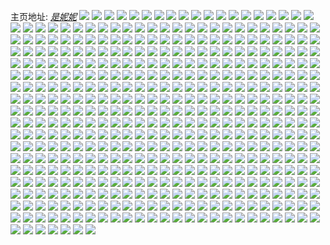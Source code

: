 主页地址: [_是妮妮_](https://weibo.com/u/3457780290) 
![](https://wx4.sinaimg.cn/mw2000/ce198a42ly1h9pmm37vcaj20tu0tu76c.jpg) 
![](https://wx4.sinaimg.cn/mw2000/ce198a42ly1h9pmkbmidkj20tu0tuqcr.jpg) 
![](https://wx4.sinaimg.cn/mw2000/ce198a42ly1h9pmaz6rhgj21ei14ikgg.jpg) 
![](https://wx4.sinaimg.cn/mw2000/ce198a42ly1h9pmj0m6rzj20u01407bp.jpg) 
![](https://wx4.sinaimg.cn/mw2000/ce198a42ly1h9pm6o1vkwj21o02807wh.jpg) 
![](https://wx4.sinaimg.cn/mw2000/ce198a42ly1h9pmay6jz6j22c02c0u0y.jpg) 
![](https://wx4.sinaimg.cn/mw2000/ce198a42ly1h9pmjc0s0cj20u01407bg.jpg) 
![](https://wx4.sinaimg.cn/mw2000/ce198a42ly1h9pdg0gjvbj20tu0tu0zd.jpg) 
![](https://wx4.sinaimg.cn/mw2000/ce198a42ly1h9bvfup6egj20ty0tyk1d.jpg) 
![](https://wx4.sinaimg.cn/mw2000/ce198a42ly1h9bvfve21zj20u40u4gyn.jpg) 
![](https://wx4.sinaimg.cn/mw2000/ce198a42ly1h9bvexyrkdj20tw0twdra.jpg) 
![](https://wx4.sinaimg.cn/mw2000/ce198a42ly1h9bvfvxhc2j20u00u0k1u.jpg) 
![](https://wx4.sinaimg.cn/mw2000/ce198a42ly1h8yzm4bn5oj22vs2c01kx.jpg) 
![](https://wx4.sinaimg.cn/mw2000/ce198a42ly1h8yzm36w1bj21a31a37wh.jpg) 
![](https://wx4.sinaimg.cn/mw2000/ce198a42ly1h8yzqw6negj21l10wi7cs.jpg) 
![](https://wx4.sinaimg.cn/mw2000/ce198a42ly1h8yzrmzq4wj20v50u6gtj.jpg) 
![](https://wx4.sinaimg.cn/mw2000/ce198a42ly1h8yzpmbt94j20wj14ldsc.jpg) 
![](https://wx4.sinaimg.cn/mw2000/ce198a42ly1h8rt1i7yqoj20ty0vk45t.jpg) 
![](https://wx4.sinaimg.cn/mw2000/ce198a42ly1h8rszfd2fij20u20u2n3f.jpg) 
![](https://wx4.sinaimg.cn/mw2000/ce198a42ly1h8rtko3z4sj20tu0tugsi.jpg) 
![](https://wx4.sinaimg.cn/mw2000/ce198a42ly1h8rszgqirrj20wi1hf7d3.jpg) 
![](https://wx4.sinaimg.cn/mw2000/ce198a42ly1h8rszgapb7j20xc48z7rf.jpg) 
![](https://wx4.sinaimg.cn/mw2000/ce198a42ly1h8rteo0d21j20uq0u046c.jpg) 
![](https://wx4.sinaimg.cn/mw2000/ce198a42ly1h8rszj8k66j20wi14rajn.jpg) 
![](https://wx4.sinaimg.cn/mw2000/ce198a42ly1h8rt7ias61j20u20u2k1b.jpg) 
![](https://wx4.sinaimg.cn/mw2000/ce198a42ly1h8rszij80xj20u50ngjyn.jpg) 
![](https://wx4.sinaimg.cn/mw2000/ce198a42ly1h8rtp2vkh0j20tu13utoo.jpg) 
![](https://wx4.sinaimg.cn/mw2000/ce198a42ly1h8rtpa1wqfj20tu0tuqe7.jpg) 
![](https://wx4.sinaimg.cn/mw2000/ce198a42ly1h8rtqu92hbj20wi0w20x9.jpg) 
![](https://wx4.sinaimg.cn/mw2000/ce198a42ly1h8hs8wkjpaj20ty0tytej.jpg) 
![](https://wx4.sinaimg.cn/mw2000/ce198a42ly1h8hmc42z91j21t21t2kjl.jpg) 
![](https://wx4.sinaimg.cn/mw2000/ce198a42ly1h8hs6cfn9uj20tu0tuqcb.jpg) 
![](https://wx4.sinaimg.cn/mw2000/ce198a42ly1h8hs7hl6lzj20wi1eq0zu.jpg) 
![](https://wx4.sinaimg.cn/mw2000/ce198a42ly1h8hs52ri3fj20u01sxdqd.jpg) 
![](https://wx4.sinaimg.cn/mw2000/ce198a42ly1h8hsca0hofj21l30wik2q.jpg) 
![](https://wx4.sinaimg.cn/mw2000/ce198a42ly1h8e3ia82j6j20uk4lxnpd.jpg) 
![](https://wx4.sinaimg.cn/mw2000/ce198a42ly1h8e3icbf1pj20uk4mknpd.jpg) 
![](https://wx4.sinaimg.cn/mw2000/ce198a42ly1h8e3i7r66uj20uk4lbqv5.jpg) 
![](https://wx4.sinaimg.cn/mw2000/ce198a42ly1h8e3icux6mj20wi0ybtfx.jpg) 
![](https://wx4.sinaimg.cn/mw2000/ce198a42ly1h89df8cgemj21s40r4wnu.jpg) 
![](https://wx4.sinaimg.cn/mw2000/ce198a42ly1h89df7frekj20u010gtv9.jpg) 
![](https://wx4.sinaimg.cn/mw2000/ce198a42ly1h89df5orkoj21ls0wiwp1.jpg) 
![](https://wx4.sinaimg.cn/mw2000/ce198a42ly1h82bs11n89j21l72t3qv5.jpg) 
![](https://wx4.sinaimg.cn/mw2000/ce198a42ly1h82bs3gzfzj20uk6yynpf.jpg) 
![](https://wx4.sinaimg.cn/mw2000/ce198a42ly1h82bohwc0dj21kp0whap4.jpg) 
![](https://wx4.sinaimg.cn/mw2000/ce198a42ly1h82bsozpq7j21ei1ei000.jpg) 
![](https://wx4.sinaimg.cn/mw2000/ce198a42ly1h82bokw5soj20wh0w2qk9.jpg) 
![](https://wx4.sinaimg.cn/mw2000/ce198a42ly1h82bojilcxj21ei1eiqrb.jpg) 
![](https://wx4.sinaimg.cn/mw2000/ce198a42ly1h82bs44p9rj20p50ujaek.jpg) 
![](https://wx4.sinaimg.cn/mw2000/ce198a42ly1h82bokfnpej20wi1ycteg.jpg) 
![](https://wx4.sinaimg.cn/mw2000/ce198a42ly1h82bwjloz7j216a17lh38.jpg) 
![](https://wx4.sinaimg.cn/mw2000/ce198a42ly1h82bvs8iz3j20w512xn3r.jpg) 
![](https://wx4.sinaimg.cn/mw2000/ce198a42ly1h82lr8uyygj20gz0a1t9j.jpg) 
![](https://wx4.sinaimg.cn/mw2000/ce198a42ly1h7vpi4aghbj20wi0wiqod.jpg) 
![](https://wx4.sinaimg.cn/mw2000/ce198a42ly1h7vp4ym14qj236c36ckjn.jpg) 
![](https://wx4.sinaimg.cn/mw2000/ce198a42ly1h7vp4z24l3j21f80wi11u.jpg) 
![](https://wx4.sinaimg.cn/mw2000/ce198a42ly1h7vp4vv0y8j210b36c7wh.jpg) 
![](https://wx4.sinaimg.cn/mw2000/ce198a42ly1h7vpi6hd4lj20wi0wan86.jpg) 
![](https://wx4.sinaimg.cn/mw2000/ce198a42ly1h7vpi5ezq8j20wi0vxk07.jpg) 
![](https://wx4.sinaimg.cn/mw2000/ce198a42ly1h7vpi4weutj20wi0wan4q.jpg) 
![](https://wx4.sinaimg.cn/mw2000/ce198a42ly1h7vp4umhojj20uk53zb2b.jpg) 
![](https://wx4.sinaimg.cn/mw2000/ce198a42ly1h7of64ld8nj226c26cx6r.jpg) 
![](https://wx4.sinaimg.cn/mw2000/ce198a42ly1h7of8u5gvzj20u01emgy5.jpg) 
![](https://wx4.sinaimg.cn/mw2000/ce198a42ly1h7nsdoerqpj21ei1ei7rd.jpg) 
![](https://wx4.sinaimg.cn/mw2000/ce198a42ly1h7of631n52j22c02c01l2.jpg) 
![](https://wx4.sinaimg.cn/mw2000/ce198a42ly1h7nsdpsbeyj21ei1eiqv5.jpg) 
![](https://wx4.sinaimg.cn/mw2000/ce198a42ly1h7nsdnpgy0j21e71et1kx.jpg) 
![](https://wx4.sinaimg.cn/mw2000/ce198a42ly1h7nsdldpd6j21jq19sqr4.jpg) 
![](https://wx4.sinaimg.cn/mw2000/ce198a42ly1h7nsftwmn7j21kf1kf7wh.jpg) 
![](https://wx4.sinaimg.cn/mw2000/ce198a42ly1h7og8bttt1j21ei1eib29.jpg) 
![](https://wx4.sinaimg.cn/mw2000/ce198a42ly1h7nsfudbvfj216d0wh7bv.jpg) 
![](https://wx4.sinaimg.cn/mw2000/ce198a42ly1h7of1qyorrj20wh0qmq78.jpg) 
![](https://wx4.sinaimg.cn/mw2000/ce198a42ly1h7of661rmej21iy1afau7.jpg) 
![](https://wx4.sinaimg.cn/mw2000/ce198a42ly1h7ired55gpj21ei1ei7wh.jpg) 
![](https://wx4.sinaimg.cn/mw2000/ce198a42ly1h7ireevl75j21ei1eikg7.jpg) 
![](https://wx4.sinaimg.cn/mw2000/ce198a42ly1h7ireamk5sj20wi1yc13w.jpg) 
![](https://wx4.sinaimg.cn/mw2000/ce198a42ly1h7irefu846j22c02c0hdv.jpg) 
![](https://wx4.sinaimg.cn/mw2000/ce198a42ly1h7irea9hekj21uf12f7hu.jpg) 
![](https://wx4.sinaimg.cn/mw2000/ce198a42ly1h7irego0ibj21c21c2aw9.jpg) 
![](https://wx4.sinaimg.cn/mw2000/ce198a42ly1h7ireecjwcj22c02c0b2a.jpg) 
![](https://wx4.sinaimg.cn/mw2000/ce198a42ly1h7irea08loj20wi16twmx.jpg) 
![](https://wx4.sinaimg.cn/mw2000/ce198a42ly1h7irh4sppuj21ei1ei7wh.jpg) 
![](https://wx4.sinaimg.cn/mw2000/ce198a42ly1h7iredmwqij21ei1ei4lx.jpg) 
![](https://wx4.sinaimg.cn/mw2000/ce198a42ly1h7ire9qpbsj219f0qon0v.jpg) 
![](https://wx4.sinaimg.cn/mw2000/ce198a42ly1h7irhb1gjbj20u00q7q6z.jpg) 
![](https://wx4.sinaimg.cn/mw2000/ce198a42ly1h7fi539j44j20uk7nj7wh.jpg) 
![](https://wx4.sinaimg.cn/mw2000/ce198a42ly1h7fi562sp4j225s25se82.jpg) 
![](https://wx4.sinaimg.cn/mw2000/ce198a42ly1h7fi58w1k2j22dr367wkj.jpg) 
![](https://wx4.sinaimg.cn/mw2000/ce198a42ly1h7fi50gm58j21ei1eijxz.jpg) 
![](https://wx4.sinaimg.cn/mw2000/ce198a42ly1h7fi5aku10j20xc5csdsa.jpg) 
![](https://wx4.sinaimg.cn/mw2000/ce198a42ly1h7fjnnjgsjj21f40wh3zr.jpg) 
![](https://wx4.sinaimg.cn/mw2000/ce198a42ly1h7fi7klqdbj20xc1pndi2.jpg) 
![](https://wx4.sinaimg.cn/mw2000/ce198a42ly1h7fi5b8s9gj215o44wapk.jpg) 
![](https://wx4.sinaimg.cn/mw2000/ce198a42ly1h7f57gbpoej20rs1edwh0.jpg) 
![](https://wx4.sinaimg.cn/mw2000/ce198a42ly1h79t2qb5mbj23402c0e81.jpg) 
![](https://wx4.sinaimg.cn/mw2000/ce198a42ly1h79t2bsutmj20wg15sq9c.jpg) 
![](https://wx4.sinaimg.cn/mw2000/ce198a42ly1h7ak43vs6vj21ei1eib29.jpg) 
![](https://wx4.sinaimg.cn/mw2000/ce198a42ly1h7ak44bqlsj21ei1eiaeq.jpg) 
![](https://wx4.sinaimg.cn/mw2000/ce198a42ly1h7ak401tfij21ei1ei0wf.jpg) 
![](https://wx4.sinaimg.cn/mw2000/ce198a42ly1h79xcj97mtj215o3ssq7g.jpg) 
![](https://wx4.sinaimg.cn/mw2000/ce198a42ly1h7a1dwpjwlj20u00sx7di.jpg) 
![](https://wx4.sinaimg.cn/mw2000/ce198a42ly1h79t2c3ypoj217r1majtu.jpg) 
![](https://wx4.sinaimg.cn/mw2000/ce198a42ly1h79t2dvc20j20nc0gsdhz.jpg) 
![](https://wx4.sinaimg.cn/mw2000/ce198a42ly1h79t2g1cc1j21c219jwjj.jpg) 
![](https://wx4.sinaimg.cn/mw2000/ce198a42ly1h7ak3zpaccj2106122qsg.jpg) 
![](https://wx4.sinaimg.cn/mw2000/ce198a42ly1h7ak5czyelj21ei1eiqq9.jpg) 
![](https://wx4.sinaimg.cn/mw2000/ce198a42ly1h79vd0lox2j20xo0td0vi.jpg) 
![](https://wx4.sinaimg.cn/mw2000/ce198a42ly1h78e5tg021j21341hp0wi.jpg) 
![](https://wx4.sinaimg.cn/mw2000/ce198a42ly1h78e5xo5z0j20wh1eiwkg.jpg) 
![](https://wx4.sinaimg.cn/mw2000/ce198a42ly1h78e8u61ytj20wi0w5n1u.jpg) 
![](https://wx4.sinaimg.cn/mw2000/ce198a42ly1h78e5tnlogj20wi0w3dgr.jpg) 
![](https://wx4.sinaimg.cn/mw2000/ce198a42ly1h78e6w5nc2j20uk4m0qh9.jpg) 
![](https://wx4.sinaimg.cn/mw2000/ce198a42ly1h78e5tw921j20je17c46w.jpg) 
![](https://wx4.sinaimg.cn/mw2000/ce198a42ly1h758do5ok0j20ym1ee4cb.jpg) 
![](https://wx4.sinaimg.cn/mw2000/ce198a42ly1h758eb6e6rj224j1x5e82.jpg) 
![](https://wx4.sinaimg.cn/mw2000/ce198a42ly1h758f6f9rtj21gk0qu7d8.jpg) 
![](https://wx4.sinaimg.cn/mw2000/ce198a42ly1h758doxmbdj21hg1brayo.jpg) 
![](https://wx4.sinaimg.cn/mw2000/ce198a42ly1h758dzavnaj21o02801bu.jpg) 
![](https://wx4.sinaimg.cn/mw2000/ce198a42ly1h758ebrbrcj21ky0wigt9.jpg) 
![](https://wx4.sinaimg.cn/mw2000/ce198a42ly1h758dkztzrj20up19stl9.jpg) 
![](https://wx4.sinaimg.cn/mw2000/ce198a42ly1h72y9c7wdqj228e2seu0x.jpg) 
![](https://wx4.sinaimg.cn/mw2000/ce198a42ly1h72y9cmvdsj20mc0tomy1.jpg) 
![](https://wx4.sinaimg.cn/mw2000/ce198a42ly1h72y9esdhcj20v915o146.jpg) 
![](https://wx4.sinaimg.cn/mw2000/ce198a42ly1h72y97hunuj20wi1e479k.jpg) 
![](https://wx4.sinaimg.cn/mw2000/ce198a42ly1h72y9dry5fj20v21a5411.jpg) 
![](https://wx4.sinaimg.cn/mw2000/ce198a42ly1h72y97ykf0j20nu0wfwfm.jpg) 
![](https://wx4.sinaimg.cn/mw2000/ce198a42ly1h6zdurlt8ej21zi2tztcm.jpg) 
![](https://wx4.sinaimg.cn/mw2000/ce198a42ly1h6zducz6f4j21fx22pteb.jpg) 
![](https://wx4.sinaimg.cn/mw2000/ce198a42ly1h6zdupckfkj21j02psgqs.jpg) 
![](https://wx4.sinaimg.cn/mw2000/ce198a42ly1h6zdutjvhgj20wh1keq4e.jpg) 
![](https://wx4.sinaimg.cn/mw2000/ce198a42ly1h5zhflvewoj21yc0wiaxi.jpg) 
![](https://wx4.sinaimg.cn/mw2000/ce198a42ly1h5zhfn1yn2j21yc0wi1du.jpg) 
![](https://wx4.sinaimg.cn/mw2000/ce198a42ly1h5zhfnv06hj21yc0wingx.jpg) 
![](https://wx4.sinaimg.cn/mw2000/ce198a42ly1h5zhfohu3pj21yc0wi1kx.jpg) 
![](https://wx4.sinaimg.cn/mw2000/ce198a42ly1h5xte9nr6aj21n7280u0x.jpg) 
![](https://wx4.sinaimg.cn/mw2000/ce198a42ly1h5xte90lh1j21jy22mnpd.jpg) 
![](https://wx4.sinaimg.cn/mw2000/ce198a42ly1h5j9h41w23j20te17v7j8.jpg) 
![](https://wx4.sinaimg.cn/mw2000/ce198a42ly1h5h8a7fsv2j21yc0wi4ov.jpg) 
![](https://wx4.sinaimg.cn/mw2000/ce198a42ly1h5h5ytk8xxj21o0280e82.jpg) 
![](https://wx4.sinaimg.cn/mw2000/ce198a42ly1h5h5yp0l7cj215o1jkx6p.jpg) 
![](https://wx4.sinaimg.cn/mw2000/ce198a42ly1h5h5ykr5eaj20wi0hbq6x.jpg) 
![](https://wx4.sinaimg.cn/mw2000/ce198a42ly1h5h5ym2sw2j215o18cqjj.jpg) 
![](https://wx4.sinaimg.cn/mw2000/ce198a42ly1h5avxp5csbj20wi1ah146.jpg) 
![](https://wx4.sinaimg.cn/mw2000/ce198a42ly1h4w1akt0g2j20wi16qtgj.jpg) 
![](https://wx4.sinaimg.cn/mw2000/ce198a42ly1h4w1evyzrvj20uk4aekjm.jpg) 
![](https://wx4.sinaimg.cn/mw2000/ce198a42ly1h4w1ak8upfj22rx29znpf.jpg) 
![](https://wx4.sinaimg.cn/mw2000/ce198a42ly1h4w1amtvf6j20wi0m70z0.jpg) 
![](https://wx4.sinaimg.cn/mw2000/ce198a42ly1h4w1an2sezj20t519bq9e.jpg) 
![](https://wx4.sinaimg.cn/mw2000/ce198a42ly1h4w1amjbtcj20pe12449m.jpg) 
![](https://wx4.sinaimg.cn/mw2000/ce198a42ly1h4w1alpwbyj228i1h51kx.jpg) 
![](https://wx4.sinaimg.cn/mw2000/ce198a42ly1h4w1am7gskj229y1imazh.jpg) 
![](https://wx4.sinaimg.cn/mw2000/ce198a42ly1h4w1anpx75j22dc1kw1kx.jpg) 
![](https://wx4.sinaimg.cn/mw2000/ce198a42ly1h4w1apfppwj20wi16bdie.jpg) 
![](https://wx4.sinaimg.cn/mw2000/ce198a42ly1h4w1astf5mj20wh14cjyw.jpg) 
![](https://wx4.sinaimg.cn/mw2000/ce198a42ly1h4w1avfr7hj23402c07wj.jpg) 
![](https://wx4.sinaimg.cn/mw2000/ce198a42ly1h496mgj636j20u05miu0x.jpg) 
![](https://wx4.sinaimg.cn/mw2000/ce198a42ly1h3rgo6y75zj21au0u0wjd.jpg) 
![](https://wx4.sinaimg.cn/mw2000/ce198a42ly1h3rgo8d94nj21nm16qqks.jpg) 
![](https://wx4.sinaimg.cn/mw2000/ce198a42ly1h3rgo7buvij21ge1cotzl.jpg) 
![](https://wx4.sinaimg.cn/mw2000/ce198a42ly1h3rgo7vio5j21o02804qp.jpg) 
![](https://wx4.sinaimg.cn/mw2000/ce198a42ly1h3rgo00hujj230i2144qr.jpg) 
![](https://wx4.sinaimg.cn/mw2000/ce198a42ly1h3rgo9li0qj20xc3ljqv6.jpg) 
![](https://wx4.sinaimg.cn/mw2000/ce198a42ly1h3rgo2xxmwj215o67ku11.jpg) 
![](https://wx4.sinaimg.cn/mw2000/ce198a42ly1h3rgo6edltj23402c01l0.jpg) 
![](https://wx4.sinaimg.cn/mw2000/ce198a42ly1h3rgo4vwvmj22dc1kwb2a.jpg) 
![](https://wx4.sinaimg.cn/mw2000/ce198a42ly1h3m3u6u9ngj20wh0dkgnm.jpg) 
![](https://wx4.sinaimg.cn/mw2000/ce198a42ly1h1bumn7pqqj21ij1athao.jpg) 
![](https://wx4.sinaimg.cn/mw2000/ce198a42ly1h17au1qpwrj21ki0rmtf2.jpg) 
![](https://wx4.sinaimg.cn/mw2000/ce198a42ly1h17au2zfyxj21ma0rhdk1.jpg) 
![](https://wx4.sinaimg.cn/mw2000/ce198a42ly1h17au3ljtnj20rm07rab5.jpg) 
![](https://wx4.sinaimg.cn/mw2000/ce198a42ly1h0d3wf8okmj21ku0w97c2.jpg) 
![](https://wx4.sinaimg.cn/mw2000/ce198a42ly1h0d3wermbrj21jd0wi10g.jpg) 
![](https://wx4.sinaimg.cn/mw2000/ce198a42ly1h00gtvt46yj21gg22w7wh.jpg) 
![](https://wx4.sinaimg.cn/mw2000/ce198a42ly1h00gu458wsj22c033y4qr.jpg) 
![](https://wx4.sinaimg.cn/mw2000/ce198a42ly1h00gu7bw2lj20lq0hr41t.jpg) 
![](https://wx4.sinaimg.cn/mw2000/ce198a42ly1h00gu6ldymj23402c0hdv.jpg) 
![](https://wx4.sinaimg.cn/mw2000/ce198a42ly1h00gu80dqoj20wi1a8wz3.jpg) 
![](https://wx4.sinaimg.cn/mw2000/ce198a42ly1h00gu0x6j4j21kv28vqv5.jpg) 
![](https://wx4.sinaimg.cn/mw2000/ce198a42ly1h00gtxnx7yj21kh2agqv5.jpg) 
![](https://wx4.sinaimg.cn/mw2000/ce198a42ly1h00gtz9x2qj21kw23snpd.jpg) 
![](https://wx4.sinaimg.cn/mw2000/ce198a42ly1gzvw3abgmwj22de1kw1ky.jpg) 
![](https://wx4.sinaimg.cn/mw2000/ce198a42ly1gzvw3fbrhkj22de1kw1ky.jpg) 
![](https://wx4.sinaimg.cn/mw2000/ce198a42ly1gzvw3hpsujj22de1kw4qq.jpg) 
![](https://wx4.sinaimg.cn/mw2000/ce198a42ly1gzvw3csx4xj22de1kw1ky.jpg) 
![](https://wx4.sinaimg.cn/mw2000/ce198a42ly1gz3686ct27j21ja0qwgu1.jpg) 
![](https://wx4.sinaimg.cn/mw2000/ce198a42gy1gyuj436dkij22jk2gub2b.jpg) 
![](https://wx4.sinaimg.cn/mw2000/ce198a42gy1gyuj44a0ctj234022q7wj.jpg) 
![](https://wx4.sinaimg.cn/mw2000/ce198a42gy1gyuj45vclnj234028mhdv.jpg) 
![](https://wx4.sinaimg.cn/mw2000/ce198a42gy1gynfc9czr0j22c0340kjm.jpg) 
![](https://wx4.sinaimg.cn/mw2000/ce198a42gy1gynfcadvsnj21y62jqe82.jpg) 
![](https://wx4.sinaimg.cn/mw2000/ce198a42gy1gynfcb3ab2j20uk5bou0x.jpg) 
![](https://wx4.sinaimg.cn/mw2000/ce198a42gy1gyi5ahq7f0j23402c0qv5.jpg) 
![](https://wx4.sinaimg.cn/mw2000/ce198a42gy1gyi5aiu6x8j20wi0i1gtj.jpg) 
![](https://wx4.sinaimg.cn/mw2000/ce198a42gy1gyi5ajeer0j20xc23dnpd.jpg) 
![](https://wx4.sinaimg.cn/mw2000/ce198a42gy1gyi5ak5uycj21wf1t81kx.jpg) 
![](https://wx4.sinaimg.cn/mw2000/ce198a42gy1gyi5amlo6sj215o2f1tqg.jpg) 
![](https://wx4.sinaimg.cn/mw2000/ce198a42gy1gyi5amvnnuj20sg0rbn3m.jpg) 
![](https://wx4.sinaimg.cn/mw2000/ce198a42gy1gyi5angpi2j22bj23fu0x.jpg) 
![](https://wx4.sinaimg.cn/mw2000/ce198a42gy1gyi5anwtswj20uk3dxqr3.jpg) 
![](https://wx4.sinaimg.cn/mw2000/ce198a42gy1gyi5ah18nfj20wi0hrtdx.jpg) 
![](https://wx4.sinaimg.cn/mw2000/ce198a42ly1gxms9f3t88j21o0280e81.jpg) 
![](https://wx4.sinaimg.cn/mw2000/ce198a42ly1gxms9du5mmj21o0280b29.jpg) 
![](https://wx4.sinaimg.cn/mw2000/ce198a42ly1gxms9g8tvpj222o3401kx.jpg) 
![](https://wx4.sinaimg.cn/mw2000/ce198a42ly1gwesmutiw4j20tz1hc0z3.jpg) 
![](https://wx4.sinaimg.cn/mw2000/ce198a42ly1gwesmsk3rzj217r1mchcx.jpg) 
![](https://wx4.sinaimg.cn/mw2000/ce198a42ly1gwesmxs18ij222o340hdt.jpg) 
![](https://wx4.sinaimg.cn/mw2000/ce198a42ly1gwesmtf28zj21o918bne7.jpg) 
![](https://wx4.sinaimg.cn/mw2000/ce198a42ly1gwesmsv2wij20ji0j8myv.jpg) 
![](https://wx4.sinaimg.cn/mw2000/ce198a42ly1gwesmuazrtj21c21h0dyd.jpg) 
![](https://wx4.sinaimg.cn/mw2000/ce198a42ly1gwesmv6svzj20mh108diz.jpg) 
![](https://wx4.sinaimg.cn/mw2000/ce198a42ly1gwesmylryfj21tr17unhn.jpg) 
![](https://wx4.sinaimg.cn/mw2000/ce198a42ly1gwesmvmazuj20tz1hctfp.jpg) 
![](https://wx4.sinaimg.cn/mw2000/ce198a42ly1gvsyi6o4x2j211v0n0n2i.jpg) 
![](https://wx4.sinaimg.cn/mw2000/003M0uBQly1gvpcxodw2aj60u00gvgoc02.jpg) 
![](https://wx4.sinaimg.cn/mw2000/003M0uBQly1gvpcxp2svhj60u00xrdmb02.jpg) 
![](https://wx4.sinaimg.cn/mw2000/003M0uBQly1gvpcxpiqgzj60u00jeq6u02.jpg) 
![](https://wx4.sinaimg.cn/mw2000/003M0uBQly1gvpcxo15prj60u00gvgq502.jpg) 
![](https://wx4.sinaimg.cn/mw2000/003M0uBQly1gvks5hbaskj60qk0ovgob02.jpg) 
![](https://wx4.sinaimg.cn/mw2000/ce198a42ly1gv1aq5qomej23402c07wk.jpg) 
![](https://wx4.sinaimg.cn/mw2000/003M0uBQly1gv1apxp2z5j61kw2dce8102.jpg) 
![](https://wx4.sinaimg.cn/mw2000/003M0uBQly1gv1aq9i38sj61kw2dcb2902.jpg) 
![](https://wx4.sinaimg.cn/mw2000/003M0uBQly1gv1aqhks8fj62c02c07wj02.jpg) 
![](https://wx4.sinaimg.cn/mw2000/003M0uBQly1gv1aqllqgaj62c02c07wi02.jpg) 
![](https://wx4.sinaimg.cn/mw2000/ce198a42ly1gv1aqqubs6j21z32ms1ky.jpg) 
![](https://wx4.sinaimg.cn/mw2000/003M0uBQly1guavis58bdj61sc1sce8102.jpg) 
![](https://wx4.sinaimg.cn/mw2000/003M0uBQly1guavkyuje0j60u00k044i02.jpg) 
![](https://wx4.sinaimg.cn/mw2000/003M0uBQly1guavky45e4j60vm1bftm302.jpg) 
![](https://wx4.sinaimg.cn/mw2000/003M0uBQly1guavkzdvtxj61pv159k7t02.jpg) 
![](https://wx4.sinaimg.cn/mw2000/003M0uBQly1guavkwuutrj61pv1584bu02.jpg) 
![](https://wx4.sinaimg.cn/mw2000/003M0uBQly1guavl44ypjj618t1kxamv02.jpg) 
![](https://wx4.sinaimg.cn/mw2000/ce198a42ly1gt44v3kqqbj20vc15sh4e.jpg) 
![](https://wx4.sinaimg.cn/mw2000/ce198a42ly1gt44v6q6g2j222o340hdt.jpg) 
![](https://wx4.sinaimg.cn/mw2000/ce198a42ly1gswmyif0wlj20wi1d6jvq.jpg) 
![](https://wx4.sinaimg.cn/mw2000/ce198a42ly1gsse9toyvlj21jj4bgqv5.jpg) 
![](https://wx4.sinaimg.cn/mw2000/ce198a42ly1gsse9ukmdjj212x66bx6p.jpg) 
![](https://wx4.sinaimg.cn/mw2000/ce198a42ly1gsse9vom77j20wi1tkdue.jpg) 
![](https://wx4.sinaimg.cn/mw2000/ce198a42ly1gsozhbjqbnj20wi16iwr0.jpg) 
![](https://wx4.sinaimg.cn/mw2000/ce198a42ly1gsozhd2istj22c01fu195.jpg) 
![](https://wx4.sinaimg.cn/mw2000/ce198a42ly1gsozhjnanoj20wi0hqn4o.jpg) 
![](https://wx4.sinaimg.cn/mw2000/ce198a42ly1gsozhmcs31j21qd21iqv5.jpg) 
![](https://wx4.sinaimg.cn/mw2000/ce198a42ly1gsozhj2dk5j20vc15s7en.jpg) 
![](https://wx4.sinaimg.cn/mw2000/ce198a42ly1gsozhc35czj214l0lltdu.jpg) 
![](https://wx4.sinaimg.cn/mw2000/ce198a42ly1gsozheyqvjj228b190dxu.jpg) 
![](https://wx4.sinaimg.cn/mw2000/ce198a42ly1gsozhanq88j20n00se44r.jpg) 
![](https://wx4.sinaimg.cn/mw2000/ce198a42ly1gsozhohbs1j21mc17r7wh.jpg) 
![](https://wx4.sinaimg.cn/mw2000/ce198a42ly1gs1os4391rj20u01404gt.jpg) 
![](https://wx4.sinaimg.cn/mw2000/ce198a42ly1gs1os2d8waj22c02c0kjm.jpg) 
![](https://wx4.sinaimg.cn/mw2000/ce198a42ly1gs1os4qzznj20u00u0tbq.jpg) 
![](https://wx4.sinaimg.cn/mw2000/ce198a42ly1greqddii1lj20vc15sdwz.jpg) 
![](https://wx4.sinaimg.cn/mw2000/ce198a42ly1greqdfycwsj220y2ctx6p.jpg) 
![](https://wx4.sinaimg.cn/mw2000/ce198a42ly1grcjbcv8cxj20n00f3dh7.jpg) 
![](https://wx4.sinaimg.cn/mw2000/ce198a42ly1gr4iqnbbv0j21hc0u14e0.jpg) 
![](https://wx4.sinaimg.cn/mw2000/ce198a42ly1gr4iqnw1psj21hc0u17fw.jpg) 
![](https://wx4.sinaimg.cn/mw2000/ce198a42ly1gr4iqmqiraj21hc0u1dtl.jpg) 
![](https://wx4.sinaimg.cn/mw2000/ce198a42ly1gr4iqoe3naj21hc0u1qi8.jpg) 
![](https://wx4.sinaimg.cn/mw2000/ce198a42ly1gqpuoa5m7fj22ci157wxg.jpg) 
![](https://wx4.sinaimg.cn/mw2000/ce198a42ly1gqpuobkeykj22s31iz4qp.jpg) 
![](https://wx4.sinaimg.cn/mw2000/ce198a42ly1gqpuocvikuj22pa1ix1kx.jpg) 
![](https://wx4.sinaimg.cn/mw2000/ce198a42ly1gqpuoe4fvvj23402c0wy7.jpg) 
![](https://wx4.sinaimg.cn/mw2000/ce198a42ly1gpq4vygx82j20vc15sk4y.jpg) 
![](https://wx4.sinaimg.cn/mw2000/ce198a42ly1gpq4vxwf20j20vc15stk3.jpg) 
![](https://wx4.sinaimg.cn/mw2000/ce198a42ly1gpq4vz9k44j20vc15s4a9.jpg) 
![](https://wx4.sinaimg.cn/mw2000/ce198a42ly1gpq4r1ti35j23402c0qha.jpg) 
![](https://wx4.sinaimg.cn/mw2000/ce198a42ly1gpq4o8pva6j20q410347f.jpg) 
![](https://wx4.sinaimg.cn/mw2000/ce198a42ly1gpq4ocezodj20n00cqtah.jpg) 
![](https://wx4.sinaimg.cn/mw2000/ce198a42ly1gpq4oaqncbj20n048snpd.jpg) 
![](https://wx4.sinaimg.cn/mw2000/ce198a42ly1gpq4oda3quj20n02o6nnu.jpg) 
![](https://wx4.sinaimg.cn/mw2000/ce198a42ly1gpq4o5k7l9j20vc15stmy.jpg) 
![](https://wx4.sinaimg.cn/mw2000/ce198a42ly1gpq4qwo7q6j23402c0qv6.jpg) 
![](https://wx4.sinaimg.cn/mw2000/ce198a42ly1gpq4r0z6gvj22bn1j0hdt.jpg) 
![](https://wx4.sinaimg.cn/mw2000/ce198a42ly1gpq4r6m0fnj23402c0quu.jpg) 
![](https://wx4.sinaimg.cn/mw2000/ce198a42ly1gpq4r4ekm5j22c0340x6p.jpg) 
![](https://wx4.sinaimg.cn/mw2000/ce198a42ly1gpq4t5rx7gj22c03401kz.jpg) 
![](https://wx4.sinaimg.cn/mw2000/ce198a42ly1gpo27gtd3jj20vc15sqcu.jpg) 
![](https://wx4.sinaimg.cn/mw2000/ce198a42ly1gpo273ou3gj20n026lazo.jpg) 
![](https://wx4.sinaimg.cn/mw2000/ce198a42ly1gpo279tz6yj20n02w24qp.jpg) 
![](https://wx4.sinaimg.cn/mw2000/ce198a42ly1gpo2blpbidj225e2v7npd.jpg) 
![](https://wx4.sinaimg.cn/mw2000/ce198a42ly1gpo27dd2pzj23402c0h8i.jpg) 
![](https://wx4.sinaimg.cn/mw2000/ce198a42ly1gpo27aogutj20vc15saqn.jpg) 
![](https://wx4.sinaimg.cn/mw2000/ce198a42ly1gpo29n2y65j224n1wgnpd.jpg) 
![](https://wx4.sinaimg.cn/mw2000/ce198a42ly1gpo29khc9qj22c0340hdv.jpg) 
![](https://wx4.sinaimg.cn/mw2000/ce198a42ly1gpo27xoyozj22ck2by1ky.jpg) 
![](https://wx4.sinaimg.cn/mw2000/ce198a42ly1gpo27mf4u6j22oz1v2b2b.jpg) 
![](https://wx4.sinaimg.cn/mw2000/ce198a42ly1gpo2in32h9j23402c0e83.jpg) 
![](https://wx4.sinaimg.cn/mw2000/ce198a42ly1gpo27blxtfj20vc15sqid.jpg) 
![](https://wx4.sinaimg.cn/mw2000/ce198a42ly1gpo29agykjj23402c0npd.jpg) 
![](https://wx4.sinaimg.cn/mw2000/ce198a42ly1gpo2d2kev6j22c0340x6q.jpg) 
![](https://wx4.sinaimg.cn/mw2000/ce198a42ly1gpo277befij23402c0x6q.jpg) 
![](https://wx4.sinaimg.cn/mw2000/ce198a42ly1gpo27hysrrj21if174quw.jpg) 
![](https://wx4.sinaimg.cn/mw2000/ce198a42ly1gpo27pzr0cj22c0340x6q.jpg) 
![](https://wx4.sinaimg.cn/mw2000/ce198a42ly1gpn9wij0jtj222o340hdt.jpg) 
![](https://wx4.sinaimg.cn/mw2000/ce198a42ly1gpn9vw1kptj234022okjl.jpg) 
![](https://wx4.sinaimg.cn/mw2000/ce198a42ly1gpn9w0pu3ej234022onpd.jpg) 
![](https://wx4.sinaimg.cn/mw2000/ce198a42ly1gpn9woorq4j21pv159ap0.jpg) 
![](https://wx4.sinaimg.cn/mw2000/ce198a42ly1gpetkcgpo0j214i0n0ad0.jpg) 
![](https://wx4.sinaimg.cn/mw2000/ce198a42ly1gpetl353waj21430mdmzw.jpg) 
![](https://wx4.sinaimg.cn/mw2000/ce198a42ly1go9jpxc0wdj21500kj40f.jpg) 
![](https://wx4.sinaimg.cn/mw2000/ce198a42ly1go9jpwjyjuj214i0kp75s.jpg) 
![](https://wx4.sinaimg.cn/mw2000/ce198a42ly1gks9h5u3g0j20ku0vkwml.jpg) 
![](https://wx4.sinaimg.cn/mw2000/ce198a42ly1gi5dtgnpffj21qe289b29.jpg) 
![](https://wx4.sinaimg.cn/mw2000/ce198a42ly1gi5dtj2vquj222o340e81.jpg) 
![](https://wx4.sinaimg.cn/mw2000/ce198a42ly1gi5dtg6mesj21pv159147.jpg) 
![](https://wx4.sinaimg.cn/mw2000/ce198a42ly1gi5dthw3iij22cq2c01ky.jpg) 
![](https://wx4.sinaimg.cn/mw2000/ce198a42ly1gi5dtjo7pbj20vl0n042r.jpg) 
![](https://wx4.sinaimg.cn/mw2000/ce198a42ly1gi5dtkvnmgj222o340kjl.jpg) 
![](https://wx4.sinaimg.cn/mw2000/ce198a42ly1gi5dtf94pyj22c01f11ky.jpg) 
![](https://wx4.sinaimg.cn/mw2000/ce198a42ly1gi5dtfuaskj217r1mctlv.jpg) 
![](https://wx4.sinaimg.cn/mw2000/ce198a42ly1gi5dtka32uj21f51dxwzb.jpg) 
![](https://wx4.sinaimg.cn/mw2000/ce198a42ly1gi3cn81rvrj21420l8dkw.jpg) 
![](https://wx4.sinaimg.cn/mw2000/ce198a42ly1gglw5vg0xsj21kw1kw16v.jpg) 
![](https://wx4.sinaimg.cn/mw2000/ce198a42ly1gglw5v32xxj21dr0rt0wr.jpg) 
![](https://wx4.sinaimg.cn/mw2000/ce198a42ly1gglw5mw629j20u00i0gls.jpg) 
![](https://wx4.sinaimg.cn/mw2000/ce198a42ly1ggf2pqlf5sj20vc0vcgva.jpg) 
![](https://wx4.sinaimg.cn/mw2000/ce198a42ly1ggf2pqszo4j20vc0vcqce.jpg) 
![](https://wx4.sinaimg.cn/mw2000/ce198a42ly1ggf2pq311dj20vc0vc48n.jpg) 
![](https://wx4.sinaimg.cn/mw2000/ce198a42ly1ggf2pqdld4j20vc0vcgvc.jpg) 
![](https://wx4.sinaimg.cn/mw2000/ce198a42ly1ggf2prcnrpj20vc0vcjzp.jpg) 
![](https://wx4.sinaimg.cn/mw2000/ce198a42ly1ggf2pr2kqhj20vc0vcajd.jpg) 
![](https://wx4.sinaimg.cn/mw2000/ce198a42ly1gfjz8bl2djj21j01lndys.jpg) 
![](https://wx4.sinaimg.cn/mw2000/ce198a42ly1gfjzk5onzdj21me12xqtz.jpg) 
![](https://wx4.sinaimg.cn/mw2000/ce198a42ly1gfjzi6pqlyj21xz2alqv5.jpg) 
![](https://wx4.sinaimg.cn/mw2000/ce198a42ly1gfjzi7cye7j222o340e81.jpg) 
![](https://wx4.sinaimg.cn/mw2000/ce198a42ly1gf68gknoa9j21v21alh35.jpg) 
![](https://wx4.sinaimg.cn/mw2000/ce198a42ly1gf68gism9lj21kw1kw4mr.jpg) 
![](https://wx4.sinaimg.cn/mw2000/ce198a42ly1gf68gpnn2pj21o01b9e5c.jpg) 
![](https://wx4.sinaimg.cn/mw2000/ce198a42ly1gf68grh7s3j234022ox6q.jpg) 
![](https://wx4.sinaimg.cn/mw2000/ce198a42ly1gf68gsz9wvj22c0340qv5.jpg) 
![](https://wx4.sinaimg.cn/mw2000/ce198a42ly1gf68gnn6yrj20vc0vcgxy.jpg) 
![](https://wx4.sinaimg.cn/mw2000/ce198a42ly1gf68grzku4j20n00dtn13.jpg) 
![](https://wx4.sinaimg.cn/mw2000/ce198a42ly1gf68ghvw3sj20kj0g8gsh.jpg) 
![](https://wx4.sinaimg.cn/mw2000/ce198a42ly1gf68h75r8ij222o340qv5.jpg) 
![](https://wx4.sinaimg.cn/mw2000/ce198a42ly1gf68goutp8j21o01o0npd.jpg) 
![](https://wx4.sinaimg.cn/mw2000/ce198a42ly1gf68gu3omaj22c02h4qv7.jpg) 
![](https://wx4.sinaimg.cn/mw2000/ce198a42ly1gf68gn2xuaj21wi2g2npd.jpg) 
![](https://wx4.sinaimg.cn/mw2000/ce198a42ly1gesy6zvpzoj22461ri1fd.jpg) 
![](https://wx4.sinaimg.cn/mw2000/ce198a42ly1gesy72cjerj22te1ob1kx.jpg) 
![](https://wx4.sinaimg.cn/mw2000/ce198a42ly1gesy6zidpkj21kw1kwgwt.jpg) 
![](https://wx4.sinaimg.cn/mw2000/ce198a42ly1gesy70lkc0j21tm1iix6p.jpg) 
![](https://wx4.sinaimg.cn/mw2000/ce198a42ly1gesy71rnygj234022o7wi.jpg) 
![](https://wx4.sinaimg.cn/mw2000/ce198a42ly1gesy6ytbj3j22c02l9x6p.jpg) 
![](https://wx4.sinaimg.cn/mw2000/ce198a42ly1geay62atcij20ku112aen.jpg) 
![](https://wx4.sinaimg.cn/mw2000/ce198a42ly1ge9sbzlmybj221k340u0x.jpg) 
![](https://wx4.sinaimg.cn/mw2000/ce198a42ly1ge9sc09zubj21hh2887wh.jpg) 
![](https://wx4.sinaimg.cn/mw2000/ce198a42ly1ge9sc0w2mgj21c720a1kx.jpg) 
![](https://wx4.sinaimg.cn/mw2000/ce198a42ly1ge9sc1j3egj21jy2by7wh.jpg) 
![](https://wx4.sinaimg.cn/mw2000/ce198a42ly1ge9sc27jzbj21ii29rb29.jpg) 
![](https://wx4.sinaimg.cn/mw2000/ce198a42ly1ge9sc3dck1j21xc2w0kjm.jpg) 
![](https://wx4.sinaimg.cn/mw2000/ce198a42ly1ge9scd1c8wj20of0kujyx.jpg) 
![](https://wx4.sinaimg.cn/mw2000/ce198a42ly1ge9sch62dfj2093081t9v.jpg) 
![](https://wx4.sinaimg.cn/mw2000/ce198a42ly1ge9scfmuuyj20j60ehtcr.jpg) 
![](https://wx4.sinaimg.cn/mw2000/ce198a42ly1ge9scfa3psj22c02c0nk6.jpg) 
![](https://wx4.sinaimg.cn/mw2000/ce198a42ly1ge9sc566guj23402c0x6p.jpg) 
![](https://wx4.sinaimg.cn/mw2000/ce198a42ly1ge9scgrswdj21x91zxx6q.jpg) 
![](https://wx4.sinaimg.cn/mw2000/ce198a42ly1ge9sccczslj22io1wku0z.jpg) 
![](https://wx4.sinaimg.cn/mw2000/ce198a42ly1ge9sce6754j22c02c07wj.jpg) 
![](https://wx4.sinaimg.cn/mw2000/ce198a42ly1ge9scfukskj20k00bqwiq.jpg) 
![](https://wx4.sinaimg.cn/mw2000/ce198a42ly1gd1oov47fbj21o01o01kx.jpg) 
![](https://wx4.sinaimg.cn/mw2000/ce198a42ly1gd1oovn94vj21o01o0x5b.jpg) 
![](https://wx4.sinaimg.cn/mw2000/ce198a42ly1gd1oow49wzj21o01mktws.jpg) 
![](https://wx4.sinaimg.cn/mw2000/ce198a42ly1gd1oowt3slj22052fpnpd.jpg) 
![](https://wx4.sinaimg.cn/mw2000/ce198a42ly1gbbhfrz230j20te0piwi8.jpg) 
![](https://wx4.sinaimg.cn/mw2000/ce198a42ly1gbbhfref9jj20u00mimzf.jpg) 
![](https://wx4.sinaimg.cn/mw2000/ce198a42ly1gaw4o0jyhrj222o3407wh.jpg) 
![](https://wx4.sinaimg.cn/mw2000/ce198a42ly1gaw4o6matmj23402c01kz.jpg) 
![](https://wx4.sinaimg.cn/mw2000/ce198a42ly1gaw4nwqxcfj228z1otqt3.jpg) 
![](https://wx4.sinaimg.cn/mw2000/ce198a42ly1gaw4p2a70nj21o0280hdt.jpg) 
![](https://wx4.sinaimg.cn/mw2000/ce198a42ly1gaw4p72vcbj21o0280e81.jpg) 
![](https://wx4.sinaimg.cn/mw2000/ce198a42ly1gaw4o8cg80j20ku112js4.jpg) 
![](https://wx4.sinaimg.cn/mw2000/ce198a42ly1gaw4olh995j21cz1eiha1.jpg) 
![](https://wx4.sinaimg.cn/mw2000/ce198a42ly1gaw4o7uw4xj20fw08ct9z.jpg) 
![](https://wx4.sinaimg.cn/mw2000/ce198a42ly1gaw4nuizjfj21b71i2qhe.jpg) 
![](https://wx4.sinaimg.cn/mw2000/ce198a42ly1gaw4ow199gj234022oe82.jpg) 
![](https://wx4.sinaimg.cn/mw2000/ce198a42ly1gaw4oietqog20gi09cu0x.jpg) 
![](https://wx4.sinaimg.cn/mw2000/ce198a42ly1gad0dsq02hj21jk2bctjv.jpg) 
![](https://wx4.sinaimg.cn/mw2000/ce198a42ly1gad0dpccv2j21og2ionog.jpg) 
![](https://wx4.sinaimg.cn/mw2000/ce198a42ly1gad0dt9ryxj20ku15o42t.jpg) 
![](https://wx4.sinaimg.cn/mw2000/ce198a42ly1gad0e07a5fj22oq1m9kjl.jpg) 
![](https://wx4.sinaimg.cn/mw2000/ce198a42ly1gad0dqluhuj20kt0rdae8.jpg) 
![](https://wx4.sinaimg.cn/mw2000/ce198a42ly1gad0dlgxnlj234022o7wh.jpg) 
![](https://wx4.sinaimg.cn/mw2000/ce198a42ly1gad0ef3cqyj21fr1jlqph.jpg) 
![](https://wx4.sinaimg.cn/mw2000/ce198a42ly1gad0e7swv4j2269264u0x.jpg) 
![](https://wx4.sinaimg.cn/mw2000/ce198a42ly1gad0dq4xk5j20ku112405.jpg) 
![](https://wx4.sinaimg.cn/mw2000/ce198a42ly1gad0dps826j20ku112abk.jpg) 
![](https://wx4.sinaimg.cn/mw2000/ce198a42ly1gad0ebt24gj21sc28mtzb.jpg) 
![](https://wx4.sinaimg.cn/mw2000/ce198a42ly1ga98815rsgj22c01gz4k5.jpg) 
![](https://wx4.sinaimg.cn/mw2000/ce198a42ly1ga09uh7643j22yo1d74qp.jpg) 
![](https://wx4.sinaimg.cn/mw2000/ce198a42ly1ga09uwpcdej234022ox6q.jpg) 
![](https://wx4.sinaimg.cn/mw2000/ce198a42ly1ga09uziinwj20ku31z7up.jpg) 
![](https://wx4.sinaimg.cn/mw2000/ce198a42ly1ga09ulpcn2j21cv1dz7wh.jpg) 
![](https://wx4.sinaimg.cn/mw2000/ce198a42ly1ga09vptwraj25892yoe84.jpg) 
![](https://wx4.sinaimg.cn/mw2000/ce198a42ly1ga09v14xagj20ku15o7ft.jpg) 
![](https://wx4.sinaimg.cn/mw2000/ce198a42ly1ga09v1h2vmj20ku0amgmx.jpg) 
![](https://wx4.sinaimg.cn/mw2000/ce198a42ly1ga09udaebgj21kw1kwhdt.jpg) 
![](https://wx4.sinaimg.cn/mw2000/ce198a42ly1ga09v5txm2j234022o7wh.jpg) 
![](https://wx4.sinaimg.cn/mw2000/ce198a42ly1g9f0vnixy5j20ku0bdjss.jpg) 
![](https://wx4.sinaimg.cn/mw2000/ce198a42ly1g9f0vhoc17j22c51hih7w.jpg) 
![](https://wx4.sinaimg.cn/mw2000/ce198a42ly1g9f0vefer0j22i11n34p7.jpg) 
![](https://wx4.sinaimg.cn/mw2000/ce198a42ly1g9f0vlrwl1j22io1k21kx.jpg) 
![](https://wx4.sinaimg.cn/mw2000/ce198a42ly1g9f0vuta9xj233x1xub29.jpg) 
![](https://wx4.sinaimg.cn/mw2000/ce198a42ly1g9f0w04vioj22im1kj4om.jpg) 
![](https://wx4.sinaimg.cn/mw2000/ce198a42ly1g8gclv9ihvj22ur1og7ml.jpg) 
![](https://wx4.sinaimg.cn/mw2000/ce198a42ly1g7q3xnncytj22c01k07rp.jpg) 
![](https://wx4.sinaimg.cn/mw2000/ce198a42ly1g7q3xq82k5j21z424j1ky.jpg) 
![](https://wx4.sinaimg.cn/mw2000/ce198a42ly1g7q3van006j21mc25wazd.jpg) 
![](https://wx4.sinaimg.cn/mw2000/ce198a42ly1g7q3xwkbwrj222o340qv5.jpg) 
![](https://wx4.sinaimg.cn/mw2000/ce198a42ly1g7q3wfii0fj226b1y57wi.jpg) 
![](https://wx4.sinaimg.cn/mw2000/ce198a42ly1g7q3x2twf9j222o2fckjm.jpg) 
![](https://wx4.sinaimg.cn/mw2000/ce198a42ly1g7q3xtt66kj234022o1kx.jpg) 
![](https://wx4.sinaimg.cn/mw2000/ce198a42ly1g7q3xs4f3zj234022ob29.jpg) 
![](https://wx4.sinaimg.cn/mw2000/ce198a42ly1g7q3xyljdrj234022o7wh.jpg) 
![](https://wx4.sinaimg.cn/mw2000/ce198a42ly1g7hwnwvk3yj23402c0h2y.jpg) 
![](https://wx4.sinaimg.cn/mw2000/ce198a42ly1g7hwnucs3kj23402c0tou.jpg) 
![](https://wx4.sinaimg.cn/mw2000/ce198a42ly1g7hwnz1y6kj23402c0aru.jpg) 
![](https://wx4.sinaimg.cn/mw2000/ce198a42ly1g7efb4g8tkj222o340qrt.jpg) 
![](https://wx4.sinaimg.cn/mw2000/ce198a42ly1g7efb1gyrzj22io1og4qp.jpg) 
![](https://wx4.sinaimg.cn/mw2000/ce198a42ly1g6tjnogu1xj21o01o04qp.jpg) 
![](https://wx4.sinaimg.cn/mw2000/ce198a42ly1g6tjnf9wgej22db1kvu0y.jpg) 
![](https://wx4.sinaimg.cn/mw2000/ce198a42ly1g6tjnmwm5yj22i01o0e81.jpg) 
![](https://wx4.sinaimg.cn/mw2000/ce198a42ly1g6tjnq9zpbj22030tmn8h.jpg) 
![](https://wx4.sinaimg.cn/mw2000/ce198a42ly1g6tjnp1boxj20u013r7ad.jpg) 
![](https://wx4.sinaimg.cn/mw2000/ce198a42ly1g642fp5k3dj21o023m7wh.jpg) 
![](https://wx4.sinaimg.cn/mw2000/ce198a42ly1g642ff5xitj216o1kue81.jpg) 
![](https://wx4.sinaimg.cn/mw2000/ce198a42ly1g642fmyqqfj21o02i0hdv.jpg) 
![](https://wx4.sinaimg.cn/mw2000/ce198a42ly1g642fb9x81j20ku1wk4qp.jpg) 
![](https://wx4.sinaimg.cn/mw2000/ce198a42ly1g642fhaoz6j21o01o0e81.jpg) 
![](https://wx4.sinaimg.cn/mw2000/ce198a42ly1g642gdheaij22i01o0x6q.jpg) 
![](https://wx4.sinaimg.cn/mw2000/ce198a42ly1g642fcwtjlj20ku2sp4qp.jpg) 
![](https://wx4.sinaimg.cn/mw2000/ce198a42ly1g642fr1z0bj21o01o07wh.jpg) 
![](https://wx4.sinaimg.cn/mw2000/ce198a42ly1g642gg2wnxj22i01o0e81.jpg) 
![](https://wx4.sinaimg.cn/mw2000/ce198a42ly1g4qm3vaim2j20ku5461ky.jpg) 
![](https://wx4.sinaimg.cn/mw2000/ce198a42ly1g3u0475eyrj222o2e9u0x.jpg) 
![](https://wx4.sinaimg.cn/mw2000/ce198a42ly1g3u044r4osj222o340e81.jpg) 
![](https://wx4.sinaimg.cn/mw2000/ce198a42ly1g3rtjuw4shj20ku112qja.jpg) 
![](https://wx4.sinaimg.cn/mw2000/ce198a42ly1g3qi4nc9h4j21jk1vung9.jpg) 
![](https://wx4.sinaimg.cn/mw2000/ce198a42ly1g3qi4jm8l5j21jk1vukau.jpg) 
![](https://wx4.sinaimg.cn/mw2000/ce198a42ly1g3qi4lctarj21jk1vunfn.jpg) 
![](https://wx4.sinaimg.cn/mw2000/ce198a42ly1g3qi4rl084j21jk1vu4er.jpg) 
![](https://wx4.sinaimg.cn/mw2000/ce198a42ly1g3qi4pietij21jk1vu7ol.jpg) 
![](https://wx4.sinaimg.cn/mw2000/ce198a42ly1g3qi4thkwdj21jk1vuql9.jpg) 
![](https://wx4.sinaimg.cn/mw2000/ce198a42ly1g3jjyx4953j20ku3cvhdt.jpg) 
![](https://wx4.sinaimg.cn/mw2000/ce198a42ly1g3jjywglo4j20ku1dhdvj.jpg) 
![](https://wx4.sinaimg.cn/mw2000/ce198a42ly1g3jjyxoxe6j20ku15oalo.jpg) 
![](https://wx4.sinaimg.cn/mw2000/ce198a42ly1g3jjyyu6qtj22c025dqr1.jpg) 
![](https://wx4.sinaimg.cn/mw2000/ce198a42ly1g36xajbqjgj21w028bnoj.jpg) 
![](https://wx4.sinaimg.cn/mw2000/ce198a42ly1g36xait4djj228t1dods6.jpg) 
![](https://wx4.sinaimg.cn/mw2000/ce198a42ly1g36xak7jebj21mb20h4qq.jpg) 
![](https://wx4.sinaimg.cn/mw2000/ce198a42ly1g36xaokdnxj23402c01l0.jpg) 
![](https://wx4.sinaimg.cn/mw2000/ce198a42ly1g36xapt6rgj22c03404qp.jpg) 
![](https://wx4.sinaimg.cn/mw2000/ce198a42ly1g36xal39ivj22c02c0b29.jpg) 
![](https://wx4.sinaimg.cn/mw2000/ce198a42ly1g33hflj07dj20ku3xxkjl.jpg) 
![](https://wx4.sinaimg.cn/mw2000/ce198a42ly1g33hfku7zwj20ku52x7wi.jpg) 
